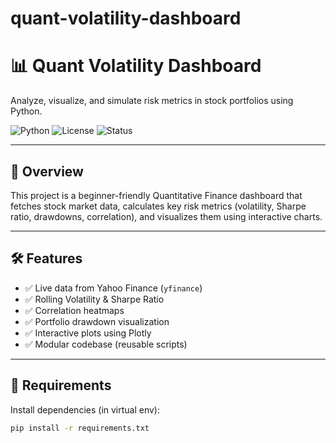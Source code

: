 # quant-volatility-dashboard
# 📊 Quant Volatility Dashboard

Analyze, visualize, and simulate risk metrics in stock portfolios using Python.

![Python](https://img.shields.io/badge/python-3.11-blue)
![License](https://img.shields.io/badge/license-MIT-green)
![Status](https://img.shields.io/badge/status-early--stage-yellow)

---

## 🚀 Overview

This project is a beginner-friendly Quantitative Finance dashboard that fetches stock market data, calculates key risk metrics (volatility, Sharpe ratio, drawdowns, correlation), and visualizes them using interactive charts.

---

## 🛠️ Features

- ✅ Live data from Yahoo Finance (`yfinance`)
- ✅ Rolling Volatility & Sharpe Ratio
- ✅ Correlation heatmaps
- ✅ Portfolio drawdown visualization
- ✅ Interactive plots using Plotly
- ✅ Modular codebase (reusable scripts)

---

## 🧪 Requirements

Install dependencies (in virtual env):

```bash
pip install -r requirements.txt
